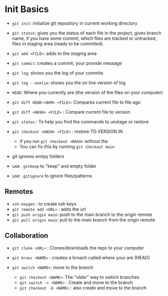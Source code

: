 # Init Basics

- `git init`: initialize git repository in current working directory

- `git status`: gives you the status of each file in the project, gives branch name, if you have some commit, which files are tracked or untracked, files in staging area (ready to be commited).

- `git add <FILE>`: adds <FILE> to the staging area

- `git commit`: creates a commit, your provide message

- `git log`: shows you the log of your commits

- `git log --onelie`: shows you the on line version of log

- `HEAD`: Where you currently are (the version of the files on your computer)

- `git diff HEAD~<NUM> <FILE>`: Compares current file to file <NUMB> ago

- `git diff <HASH> <FILE>` : Compare current file to <HASH> version

- `git status` : To help you find the commands to unstage or restore

- `git checkout <HASH> <FILE>` : restore <FILE> TO VERSION IN <HASH>
    - if you run `git checkout <HASH>` without the <FILE>
    - You can fix this by running `git checkout main`


- git ignores emtpy folders
- use `.gitkeep` to "keep" and empty folder
- use `.gitignore` to ignore files/patterns


## Remotes

- `ssh-keygen` : to create ssh keys
- `git remote add <URL>` : adds the url
- `git push origin main`: push to the main branch to the origin remote
- `git pull origin main`: pull to the main branch from the origin remote
    
## Collaboration

- `git clone <URL>` : Clones/downloads the repo to your computer

- `git branc <NAME>` : creates a brnach called <NAME> where your are (HEAD)

- `git switch <NAME>`: move to the branch <NAME>
    - `git checkout <NAME>`: The "older" way to swtich branches
    - `git switch -c <NAME>` : Create and move to the branch <NAME>
    - `git checkout -b <NAME>` : also create and move to the branch  <NAME>

